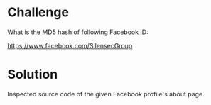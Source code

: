 # Challenge

What is the MD5 hash of following Facebook ID:

https://www.facebook.com/SilensecGroup

# Solution

Inspected source code of the given Facebook profile's about page.

